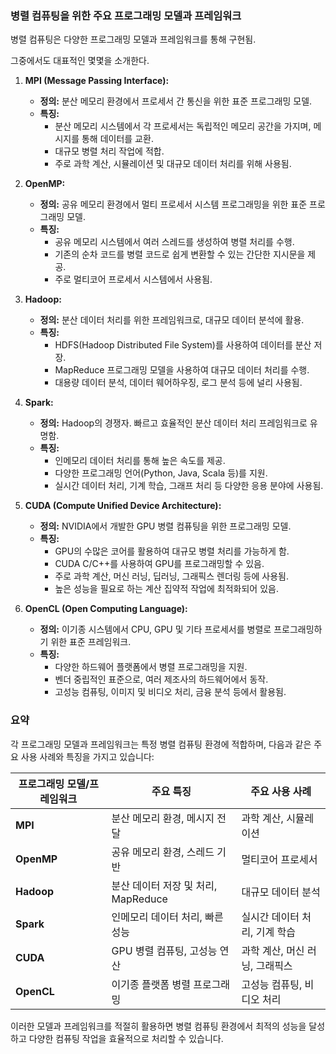 ### 병렬 컴퓨팅을 위한 주요 프로그래밍 모델과 프레임워크

병렬 컴퓨팅은 다양한 프로그래밍 모델과 프레임워크를 통해 구현됨. 

그중에서도 대표적인 몇몇을 소개한다.

1. **MPI (Message Passing Interface):**
   - **정의:** 분산 메모리 환경에서 프로세서 간 통신을 위한 표준 프로그래밍 모델.
   - **특징:** 
     - 분산 메모리 시스템에서 각 프로세서는 독립적인 메모리 공간을 가지며, 메시지를 통해 데이터를 교환.
     - 대규모 병렬 처리 작업에 적합.
     - 주로 과학 계산, 시뮬레이션 및 대규모 데이터 처리를 위해 사용됨.

2. **OpenMP:**
   - **정의:** 공유 메모리 환경에서 멀티 프로세서 시스템 프로그래밍을 위한 표준 프로그래밍 모델.
   - **특징:**
     - 공유 메모리 시스템에서 여러 스레드를 생성하여 병렬 처리를 수행.
     - 기존의 순차 코드를 병렬 코드로 쉽게 변환할 수 있는 간단한 지시문을 제공.
     - 주로 멀티코어 프로세서 시스템에서 사용됨.

3. **Hadoop:**
   - **정의:** 분산 데이터 처리를 위한 프레임워크로, 대규모 데이터 분석에 활용.
   - **특징:**
     - HDFS(Hadoop Distributed File System)를 사용하여 데이터를 분산 저장.
     - MapReduce 프로그래밍 모델을 사용하여 대규모 데이터 처리를 수행.
     - 대용량 데이터 분석, 데이터 웨어하우징, 로그 분석 등에 널리 사용됨.

4. **Spark:**
   - **정의:** Hadoop의 경쟁자. 빠르고 효율적인 분산 데이터 처리 프레임워크로 유명함.
   - **특징:**
     - 인메모리 데이터 처리를 통해 높은 속도를 제공.
     - 다양한 프로그래밍 언어(Python, Java, Scala 등)를 지원.
     - 실시간 데이터 처리, 기계 학습, 그래프 처리 등 다양한 응용 분야에 사용됨.

5. **CUDA (Compute Unified Device Architecture):**
   - **정의:** NVIDIA에서 개발한 GPU 병렬 컴퓨팅을 위한 프로그래밍 모델.
   - **특징:**
     - GPU의 수많은 코어를 활용하여 대규모 병렬 처리를 가능하게 함.
     - CUDA C/C++를 사용하여 GPU를 프로그래밍할 수 있음.
     - 주로 과학 계산, 머신 러닝, 딥러닝, 그래픽스 렌더링 등에 사용됨.
     - 높은 성능을 필요로 하는 계산 집약적 작업에 최적화되어 있음.

6. **OpenCL (Open Computing Language):**
   - **정의:** 이기종 시스템에서 CPU, GPU 및 기타 프로세서를 병렬로 프로그래밍하기 위한 표준 프레임워크.
   - **특징:**
     - 다양한 하드웨어 플랫폼에서 병렬 프로그래밍을 지원.
     - 벤더 중립적인 표준으로, 여러 제조사의 하드웨어에서 동작.
     - 고성능 컴퓨팅, 이미지 및 비디오 처리, 금융 분석 등에서 활용됨.

### 요약

각 프로그래밍 모델과 프레임워크는 특정 병렬 컴퓨팅 환경에 적합하며, 다음과 같은 주요 사용 사례와 특징을 가지고 있습니다:

| 프로그래밍 모델/프레임워크 | 주요 특징 | 주요 사용 사례 |
|-----------------------------|-------------------------------|--------------------------|
| **MPI**                     | 분산 메모리 환경, 메시지 전달 | 과학 계산, 시뮬레이션 |
| **OpenMP**                  | 공유 메모리 환경, 스레드 기반 | 멀티코어 프로세서 |
| **Hadoop**                  | 분산 데이터 저장 및 처리, MapReduce | 대규모 데이터 분석 |
| **Spark**                   | 인메모리 데이터 처리, 빠른 성능 | 실시간 데이터 처리, 기계 학습 |
| **CUDA**                    | GPU 병렬 컴퓨팅, 고성능 연산 | 과학 계산, 머신 러닝, 그래픽스 |
| **OpenCL**                  | 이기종 플랫폼 병렬 프로그래밍 | 고성능 컴퓨팅, 비디오 처리 |

이러한 모델과 프레임워크를 적절히 활용하면 병렬 컴퓨팅 환경에서 최적의 성능을 달성하고 다양한 컴퓨팅 작업을 효율적으로 처리할 수 있습니다.